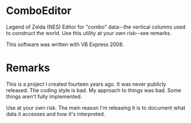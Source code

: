 # ComboEditor
Legend of Zelda (NES) Editor for "combo" data--the vertical columns used to
construct the world. Use this utility at your own risk--see remarks.

This software was written with VB Express 2008.

# Remarks
This is a project I created fourteen years ago. It was never publicly released. 
The coding style is bad. My approach to things was bad. Some things aren't 
fully implemented.

Use at your own risk. The main reason I'm releasing it is to document what data
it accesses and how it's interpreted.
